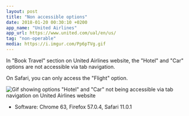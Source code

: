 ```yaml
---
layout: post
title: "Non accessible options"
date: 2018-01-20 00:30:10 +0200
app_name: "United Airlines"
app_url: https://www.united.com/ual/en/us/
tag: "non-operable"
media: https://i.imgur.com/Pp6pTVg.gif
---
```


In "Book Travel" section on United Airlines website, the "Hotel" and "Car" options are not accessible via tab navigation.

On Safari, you can only access the "Flight" option.

![Gif showing options "Hotel" and "Car" not being accessible via tab navigation on United Airlines website](https://i.imgur.com/Pp6pTVg.gif)

* Software: Chrome 63, Firefox 57.0.4, Safari 11.0.1

